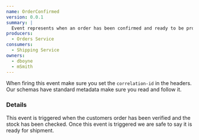 ```yaml
---
name: OrderConfirmed
version: 0.0.1
summary: |
  Event represents when an order has been confirmed and ready to be processed (shipped for example)
producers:
  - Orders Service
consumers:
  - Shipping Service
owners:
  - dboyne
  - mSmith
---
```


<Admonition>When firing this event make sure you set the `correlation-id` in the headers. Our schemas have standard metadata make sure you read and follow it.</Admonition>

### Details

This event is triggered when the customers order has been verified and the stock has been checked. Once this event is triggered we are safe to say it is ready for shipment.

<NodeGraph title="Consumer / Producer Diagram" />

<Schema />

